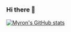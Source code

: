### Hi there 👋

<!--
**MyronOuyang/MyronOuyang** is a ✨ _special_ ✨ repository because its `README.md` (this file) appears on your GitHub profile.

Here are some ideas to get you started:

- 🔭 I’m currently working on ...
- 🌱 I’m currently learning ...
- 👯 I’m looking to collaborate on ...
- 🤔 I’m looking for help with ...
- 💬 Ask me about ...
- 📫 How to reach me: ...
- 😄 Pronouns: ...
- ⚡ Fun fact: ...
-->

[![Myron's GitHub stats](https://github-readme-stats.vercel.app/api?username=MyronOuyang)](https://github.com/anuraghazra/github-readme-stats)
